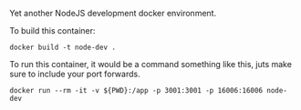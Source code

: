Yet another NodeJS development docker environment.

To build this container:  

```
docker build -t node-dev .
```

To run this container, it would be a command something like this, juts make sure to include your port forwards.
```
docker run --rm -it -v ${PWD}:/app -p 3001:3001 -p 16006:16006 node-dev
```
